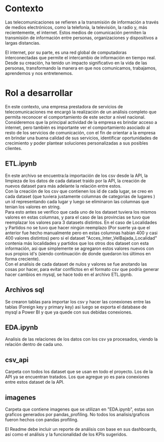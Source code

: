 # **Contexto**
Las telecomunicaciones se refieren a la transmisión de información a través de medios electrónicos, como la telefonía, la televisión, la radio y, más recientemente, el internet. Estos medios de comunicación permiten la transmisión de información entre personas, organizaciones y dispositivos a largas distancias.<br>

El internet, por su parte, es una red global de computadoras interconectadas que permite el intercambio de información en tiempo real. Desde su creación, ha tenido un impacto significativo en la vida de las personas, transformando la manera en que nos comunicamos, trabajamos, aprendemos y nos entretenemos.

# **Rol a desarrollar**

En este contexto, una empresa prestadora de servicios de telecomunicaciones me encargó la realización de un análisis completo que permita reconocer el comportamiento de este sector a nivel nacional. Consideremos que la principal actividad de la empresa es brindar acceso a internet, pero también es importante ver el comportamiento asociado al resto de los servicios de comunicación, con el fin de orientar a la empresa en brindar una buena calidad de sus servicios, identificar oportunidades de crecimiento y poder plantear soluciones personalizadas a sus posibles clientes.

## **ETL.ipynb**
En este archivo se encuentra:la importación de los csv desde la API, la limpieza de los datos de cada dataset traido por la API, la creación de nuevos dataset para más adelante la relación entre estos.<br>
Con la creación de los csv que contienen los id de cada lugar, se creo en cada dataset (que tuviera justamente columnas de categorias de lugares ) un id representando cada lugar y luego se eliminaron las columnas que tenian los valores en string.<br>
Para esto antes se verifico que cada uno de los dataset tuviera los mismos valores en estas columnas, y para el caso de las provincias se tuvo que reemplazar los valores para 3 datasets distintos. En el caso de Localidades y Partidos no se tuvo que hacer ningún reemplazo (Por suerte ya que el anterior fue hecho manualmente pero en estas columnas habian 400 y casi 400 valores distintos) pero si el dataset "Acces_Inter_VelBajada_Localidad" contenia más localidades y partidos que los otros dos dataset con esta información, asi que simplemente se agregaron estos valores nuevos con sus propios id's (siendo continuación de donde quedaron los últimos en forma creciente).<br>
Con el analisis de cada dataset de nulos y valores se fue anotando las cosas por hacer, para evitar conflictos en el formato csv que podría generar hacer cambios en mysql, se hace todo en el archivo ETL.ipynb.

## **Archivos sql**
Se crearon tablas para importar los csv y hacer las conexiones entre las tablas (Foreign key y primary key) asi luego se exporta el database de mysql a Power BI y que ya quede con sus debidas conexiones.<br>

## **EDA.ipynb**
Analisis de las relaciones de los datos con los csv ya procesados, viendo la relación dentro de cada uno.<br>

## **csv_api**
Carpeta con todos los dataset que se usan en todo el proyecto. Los de la API ya se encuentran tratados. Los que agregue yo es para conexiones entre estos dataset de la API.

## **imagenes**
Carpeta que contiene imagenes que se utilizan en "EDA.ipynb", estas son graficos generados por pandas_profiling. No todos los analisis/graficos fueron hechos con pandas profiling.

El Readme debe incluir un reporte de análisis con base en sus dashboards, así como el análisis y la funcionalidad de los KPIs sugeridos.